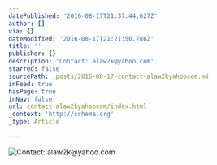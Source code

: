 ```yaml
---
datePublished: '2016-08-17T21:37:44.627Z'
author: []
via: {}
dateModified: '2016-08-17T21:21:50.786Z'
title: ''
publisher: {}
description: 'Contact: alaw2k@yahoo.com'
starred: false
sourcePath: _posts/2016-08-17-contact-alaw2kyahoocom.md
inFeed: true
hasPage: true
inNav: false
url: contact-alaw2kyahoocom/index.html
_context: 'http://schema.org'
_type: Article

---
```

![Contact: alaw2k@yahoo.com](https://the-grid-user-content.s3-us-west-2.amazonaws.com/3abed5e7-810e-488c-95b6-632d1e116d4f.jpg)